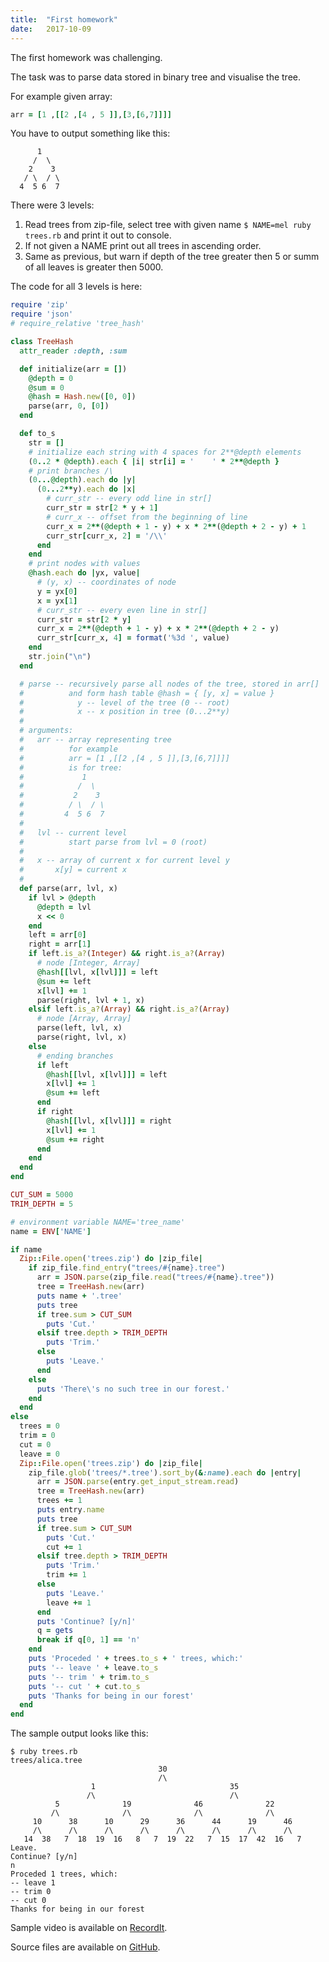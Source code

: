 ```yaml
---
title:  "First homework"
date:   2017-10-09
---
```

The first homework was challenging.

The task was to parse data stored in binary tree and visualise the tree.

For example given array:
```ruby
arr = [1 ,[[2 ,[4 , 5 ]],[3,[6,7]]]]
```
You have to output something like this:
```
      1
     /  \
    2    3
   / \  / \
  4  5 6  7
```
There were 3 levels:
1. Read trees from zip-file, select tree with given name `$ NAME=mel ruby trees.rb` and print it out to console.
2. If not given a NAME print out all trees in ascending order.
3. Same as previous, but warn if depth of the tree greater then 5 or summ of all leaves is greater then 5000.

The code for all 3 levels is here:
```ruby
require 'zip'
require 'json'
# require_relative 'tree_hash'

class TreeHash
  attr_reader :depth, :sum

  def initialize(arr = [])
    @depth = 0
    @sum = 0
    @hash = Hash.new([0, 0])
    parse(arr, 0, [0])
  end

  def to_s
    str = []
    # initialize each string with 4 spaces for 2**@depth elements
    (0..2 * @depth).each { |i| str[i] = '    ' * 2**@depth }
    # print branches /\
    (0...@depth).each do |y|
      (0...2**y).each do |x|
        # curr_str -- every odd line in str[]
        curr_str = str[2 * y + 1]
        # curr_x -- offset from the beginning of line
        curr_x = 2**(@depth + 1 - y) + x * 2**(@depth + 2 - y) + 1
        curr_str[curr_x, 2] = '/\\'
      end
    end
    # print nodes with values
    @hash.each do |yx, value|
      # (y, x) -- coordinates of node
      y = yx[0]
      x = yx[1]
      # curr_str -- every even line in str[]
      curr_str = str[2 * y]
      curr_x = 2**(@depth + 1 - y) + x * 2**(@depth + 2 - y)
      curr_str[curr_x, 4] = format('%3d ', value)
    end
    str.join("\n")
  end

  # parse -- recursively parse all nodes of the tree, stored in arr[]
  #          and form hash table @hash = { [y, x] = value }
  #            y -- level of the tree (0 -- root)
  #            x -- x position in tree (0...2**y)
  #
  # arguments:
  #   arr -- array representing tree
  #          for example
  #          arr = [1 ,[[2 ,[4 , 5 ]],[3,[6,7]]]]
  #          is for tree:
  #             1
  #            /  \
  #           2    3
  #          / \  / \
  #         4  5 6  7
  #
  #   lvl -- current level
  #          start parse from lvl = 0 (root)
  #
  #   x -- array of current x for current level y
  #       x[y] = current x
  #
  def parse(arr, lvl, x)
    if lvl > @depth
      @depth = lvl
      x << 0
    end
    left = arr[0]
    right = arr[1]
    if left.is_a?(Integer) && right.is_a?(Array)
      # node [Integer, Array]
      @hash[[lvl, x[lvl]]] = left
      @sum += left
      x[lvl] += 1
      parse(right, lvl + 1, x)
    elsif left.is_a?(Array) && right.is_a?(Array)
      # node [Array, Array]
      parse(left, lvl, x)
      parse(right, lvl, x)
    else
      # ending branches
      if left
        @hash[[lvl, x[lvl]]] = left
        x[lvl] += 1
        @sum += left
      end
      if right
        @hash[[lvl, x[lvl]]] = right
        x[lvl] += 1
        @sum += right
      end
    end
  end
end

CUT_SUM = 5000
TRIM_DEPTH = 5

# environment variable NAME='tree_name'
name = ENV['NAME']

if name
  Zip::File.open('trees.zip') do |zip_file|
    if zip_file.find_entry("trees/#{name}.tree")
      arr = JSON.parse(zip_file.read("trees/#{name}.tree"))
      tree = TreeHash.new(arr)
      puts name + '.tree'
      puts tree
      if tree.sum > CUT_SUM
        puts 'Cut.'
      elsif tree.depth > TRIM_DEPTH
        puts 'Trim.'
      else
        puts 'Leave.'
      end
    else
      puts 'There\'s no such tree in our forest.'
    end
  end
else
  trees = 0
  trim = 0
  cut = 0
  leave = 0
  Zip::File.open('trees.zip') do |zip_file|
    zip_file.glob('trees/*.tree').sort_by(&:name).each do |entry|
      arr = JSON.parse(entry.get_input_stream.read)
      tree = TreeHash.new(arr)
      trees += 1
      puts entry.name
      puts tree
      if tree.sum > CUT_SUM
        puts 'Cut.'
        cut += 1
      elsif tree.depth > TRIM_DEPTH
        puts 'Trim.'
        trim += 1
      else
        puts 'Leave.'
        leave += 1
      end
      puts 'Continue? [y/n]'
      q = gets
      break if q[0, 1] == 'n'
    end
    puts 'Proceded ' + trees.to_s + ' trees, which:'
    puts '-- leave ' + leave.to_s
    puts '-- trim ' + trim.to_s
    puts '-- cut ' + cut.to_s
    puts 'Thanks for being in our forest'
  end
end
```

The sample output looks like this:
```
$ ruby trees.rb
trees/alica.tree
                                 30
                                 /\
                  1                              35
                 /\                              /\
          5              19              46              22
         /\              /\              /\              /\
     10      38      10      29      36      44      19      46
     /\      /\      /\      /\      /\      /\      /\      /\
   14  38   7  18  19  16   8   7  19  22   7  15  17  42  16   7
Leave.
Continue? [y/n]
n
Proceded 1 trees, which:
-- leave 1
-- trim 0
-- cut 0
Thanks for being in our forest
```
Sample video is available on [RecordIt][RecordIt].

Source files are available on [GitHub][GitHub].

[RecordIt]: http://recordit.co/sZkVIywarq
[GitHub]: https://github.com/dmlaziuk/bsuir-courses/tree/dm-homework-1/2017/DmLaziuk/1
